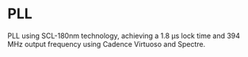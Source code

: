 # PLL
PLL using SCL-180nm technology, achieving a 1.8 μs lock time and 394 MHz output frequency using Cadence Virtuoso and Spectre.
